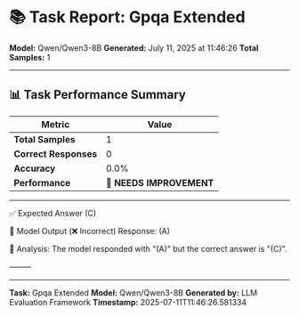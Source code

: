 # 📚 Task Report: Gpqa Extended

**Model:** Qwen/Qwen3-8B
**Generated:** July 11, 2025 at 11:46:26
**Total Samples:** 1

---

## 📊 Task Performance Summary

| Metric | Value |
| ------ | ----- |
| **Total Samples** | 1 |
| **Correct Responses** | 0 |
| **Accuracy** | 0.0% |
| **Performance** | 🔴 **NEEDS IMPROVEMENT** |

---

✅ Expected Answer
(C)

🤖 Model Output (❌ Incorrect)
Response: (A)

💬 Analysis:
The model responded with "(A)" but the correct answer is "(C)".

⸻

---

**Task:** Gpqa Extended
**Model:** Qwen/Qwen3-8B
**Generated by:** LLM Evaluation Framework
**Timestamp:** 2025-07-11T11:46:26.581334